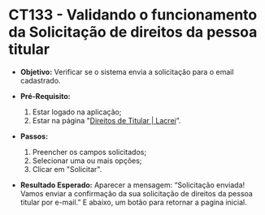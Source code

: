 # CT133 - Validando o funcionamento da Solicitação de direitos da pessoa titular

- **Objetivo:** Verificar se o sistema envia a solicitação para o email cadastrado.

- **Pré-Requisito:**
    1. Estar logado na aplicação;
    2. Estar na página "[Direitos de Titular | Lacrei](https://lacreisaude.com.br/direitos-de-titular/)”.

- **Passos:**
    1. Preencher os campos solicitados;
    2. Selecionar uma ou mais opções;
    3. Clicar em "Solicitar".

- **Resultado Esperado:** Aparecer a mensagem: “Solicitação enviada! Vamos enviar a confirmação da sua solicitação de direitos da pessoa titular por e-mail.” E abaixo, um botão para retornar a pagina inicial.